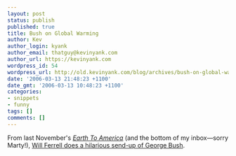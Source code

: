 ```yaml
---
layout: post
status: publish
published: true
title: Bush on Global Warming
author: Kev
author_login: kyank
author_email: thatguy@kevinyank.com
author_url: https://kevinyank.com
wordpress_id: 54
wordpress_url: http://old.kevinyank.com/blog/archives/bush-on-global-warming/
date: '2006-03-13 21:48:23 +1100'
date_gmt: '2006-03-13 10:48:23 +1100'
categories:
- snippets
- funny
tags: []
comments: []
---
```

<p>From last November's <a href="http://tbs.com/shows/earthtoamerica/"><cite>Earth To America</cite></a> (and the bottom of my inbox—sorry Marty!), <a href="http://www.devilducky.com/media/38792/">Will Ferrell does a hilarious send-up of George Bush</a>.</p>

